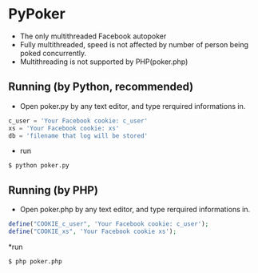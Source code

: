 # PyPoker
* The only multithreaded Facebook autopoker
* Fully multithreaded, speed is not affected by number of person being poked concurrently.
 * Multithreading is not supported by PHP(poker.php)

## Running (by Python, recommended)
* Open poker.py by any text editor, and type rerquired informations in.
```python
c_user = 'Your Facebook cookie: c_user'
xs = 'Your Facebook cookie: xs'
db = 'filename that log will be stored'
```
* run
```
$ python poker.py
```

## Running (by PHP)
* Open poker.php by any text editor, and type rerquired informations in.
```php
define("COOKIE_c_user", 'Your Facebook cookie: c_user');
define("COOKIE_xs", 'Your Facebook cookie xs');
```

*run
```
$ php poker.php
```
